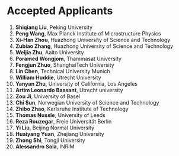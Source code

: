# Accepted Applicants

1. **Shiqiang Liu**, Peking University
1. **Peng Wang**, Max Planck Institute of Microstructure Physics
1. **Xi-Han Zhou**,	Huazhong University of Science and Technology
1. **Zubiao Zhang**, Huazhong University of Science and Technology
1. **Weijia Zhu**, Aalto University
1. **Poramed Wongjom**,	Thammasat University
1. **Fengjun Zhuo**, ShanghaiTech University
1. **Lin Chen**, Technical University Munich
1. **William Huddie**, Utrecht University
1. **Yanyan Zhu**, University of California, Los Angeles
1. **Artim Leonardo Bassant**, Utrecht university
1. **Zou Ji**, University of Basel
1. **Chi Sun**, Norwegian University of Science and Technology
1. **Zhibo Zhao**, Karlsruhe Institute of Technology
1. **Thomas Nussle**, University of Leeds
1. **Reza Rouzegar**, Freie Universität Berlin
1. **Yi Liu**, Beijing Normal University
1. **Huaiyang Yuan**, Zhejiang University
1. **Zhong Shi**, Tongji University
1. **Alessandro Sola**, INRIM